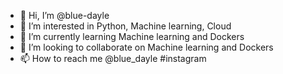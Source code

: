- 👋 Hi, I’m @blue-dayle
- 👀 I’m interested in Python, Machine learning, Cloud 
- 🌱 I’m currently learning Machine learning and Dockers
- 💞️ I’m looking to collaborate on Machine learning and Dockers
- 📫 How to reach me @blue_dayle #instagram

<!---
blue-dayle/blue-dayle is a ✨ special ✨ repository because its `README.md` (this file) appears on your GitHub profile.
You can click the Preview link to take a look at your changes.
--->
